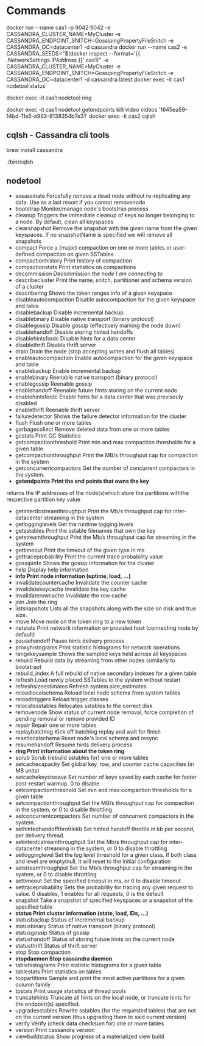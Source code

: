 # Commands

docker run --name cas1 -p 9042:9042 -e CASSANDRA_CLUSTER_NAME=MyCluster -e CASSANDRA_ENDPOINT_SNITCH=GossipingPropertyFileSnitch -e CASSANDRA_DC=datacenter1 -d cassandra
docker run --name cas2 -e CASSANDRA_SEEDS="$(docker inspect --format='{{ .NetworkSettings.IPAddress }}' cas1)" -e CASSANDRA_CLUSTER_NAME=MyCluster -e CASSANDRA_ENDPOINT_SNITCH=GossipingPropertyFileSnitch -e CASSANDRA_DC=datacenter1 -d cassandra:latest
docker exec -it cas1 nodetool status

docker exec -it cas1 nodetool ring

docker exec -it cas1 nodetool getendpoints killrvideo videos '1645ea59-14bd-11e5-a993-8138354b7e31'
docker exec -it cas2 cqlsh

## cqlsh - Cassandra cli tools

brew install cassandra

./bin/cqlsh

## nodetool

- assassinate Forcefully remove a dead node without re-replicating any data. Use as a last resort if you cannot removenode
- bootstrap Monitor/manage node's bootstrap process
- cleanup Triggers the immediate cleanup of keys no longer belonging to a node. By default, clean all keyspaces
- clearsnapshot Remove the snapshot with the given name from the given keyspaces. If no snapshotName is specified we will remove all snapshots
- compact Force a (major) compaction on one or more tables or user-defined compaction on given SSTables
- compactionhistory Print history of compaction
- compactionstats Print statistics on compactions
- decommission Decommission the *node I am connecting to*
- describecluster Print the name, snitch, partitioner and schema version of a cluster
- describering Shows the token ranges info of a given keyspace
- disableautocompaction Disable autocompaction for the given keyspace and table
- disablebackup Disable incremental backup
- disablebinary Disable native transport (binary protocol)
- disablegossip Disable gossip (effectively marking the node down)
- disablehandoff Disable storing hinted handoffs
- disablehintsfordc Disable hints for a data center
- disablethrift Disable thrift server
- drain Drain the node (stop accepting writes and flush all tables)
- enableautocompaction Enable autocompaction for the given keyspace and table
- enablebackup Enable incremental backup
- enablebinary Reenable native transport (binary protocol)
- enablegossip Reenable gossip
- enablehandoff Reenable future hints storing on the current node
- enablehintsfordc Enable hints for a data center that was previsouly disabled
- enablethrift Reenable thrift server
- failuredetector Shows the failure detector information for the cluster
- flush Flush one or more tables
- garbagecollect Remove deleted data from one or more tables
- gcstats Print GC Statistics
- getcompactionthreshold Print min and max compaction thresholds for a given table
- getcompactionthroughput Print the MB/s throughput cap for compaction in the system
- getconcurrentcompactors Get the number of concurrent compactors in the system.
- **getendpoints Print the end points that owns the key**

returns the IP addresses of the node(s)which store the partitions withthe respective partition key value

- getinterdcstreamthroughput Print the Mb/s throughput cap for inter-datacenter streaming in the system
- getlogginglevels Get the runtime logging levels
- getsstables Print the sstable filenames that own the key
- getstreamthroughput Print the Mb/s throughput cap for streaming in the system
- gettimeout Print the timeout of the given type in ms
- gettraceprobability Print the current trace probability value
- gossipinfo Shows the gossip information for the cluster
- help Display help information
- **info Print node information (uptime, load, ...)**
- invalidatecountercache Invalidate the counter cache
- invalidatekeycache Invalidate the key cache
- invalidaterowcache Invalidate the row cache
- join Join the ring
- listsnapshots Lists all the snapshots along with the size on disk and true size.
- move Move node on the token ring to a new token
- netstats Print network information on provided host (connecting node by default)
- pausehandoff Pause hints delivery process
- proxyhistograms Print statistic histograms for network operations
- rangekeysample Shows the sampled keys held across all keyspaces
- rebuild Rebuild data by streaming from other nodes (similarly to bootstrap)
- rebuild_index A full rebuild of native secondary indexes for a given table
- refresh Load newly placed SSTables to the system without restart
- refreshsizeestimates Refresh system.size_estimates
- reloadlocalschema Reload local node schema from system tables
- reloadtriggers Reload trigger classes
- relocatesstables Relocates sstables to the correct disk
- removenode Show status of current node removal, force completion of pending removal or remove provided ID
- repair Repair one or more tables
- replaybatchlog Kick off batchlog replay and wait for finish
- resetlocalschema Reset node's local schema and resync
- resumehandoff Resume hints delivery process
- **ring Print information about the token ring**
- scrub Scrub (rebuild sstables for) one or more tables
- setcachecapacity Set global key, row, and counter cache capacities (in MB units)
- setcachekeystosave Set number of keys saved by each cache for faster post-restart warmup. 0 to disable
- setcompactionthreshold Set min and max compaction thresholds for a given table
- setcompactionthroughput Set the MB/s throughput cap for compaction in the system, or 0 to disable throttling
- setconcurrentcompactors Set number of concurrent compactors in the system.
- sethintedhandoffthrottlekb Set hinted handoff throttle in kb per second, per delivery thread.
- setinterdcstreamthroughput Set the Mb/s throughput cap for inter-datacenter streaming in the system, or 0 to disable throttling
- setlogginglevel Set the log level threshold for a given class. If both class and level are empty/null, it will reset to the initial configuration
- setstreamthroughput Set the Mb/s throughput cap for streaming in the system, or 0 to disable throttling
- settimeout Set the specified timeout in ms, or 0 to disable timeout
- settraceprobability Sets the probability for tracing any given request to value. 0 disables, 1 enables for all requests, 0 is the default
- snapshot Take a snapshot of specified keyspaces or a snapshot of the specified table
- **status Print cluster information (state, load, IDs, ...)**
- statusbackup Status of incremental backup
- statusbinary Status of native transport (binary protocol)
- statusgossip Status of gossip
- statushandoff Status of storing future hints on the current node
- statusthrift Status of thrift server
- stop Stop compaction
- **stopdaemon Stop cassandra daemon**
- tablehistograms Print statistic histograms for a given table
- tablestats Print statistics on tables
- toppartitions Sample and print the most active partitions for a given column family
- tpstats Print usage statistics of thread pools
- truncatehints Truncate all hints on the local node, or truncate hints for the endpoint(s) specified.
- upgradesstables Rewrite sstables (for the requested tables) that are not on the current version (thus upgrading them to said current version)
- verify Verify (check data checksum for) one or more tables
- version Print cassandra version
- viewbuildstatus Show progress of a materialized view build
